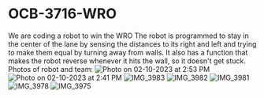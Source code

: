 # OCB-3716-WRO
We are coding a robot to win the WRO
The robot is programmed to stay in the center of the lane by sensing the distances to its right and left and trying to make them equal by turning away from walls.
It also has a function that makes the robot reverse whenever it hits the wall, so it doesn't get stuck.
Photos of robot and team:
![Photo on 02-10-2023 at 2:53 PM](https://github.com/abodyksa/OCB-3716-WRO/assets/101016279/0c851ff1-80cf-4e01-beb9-32dffeb66861)
![Photo on 02-10-2023 at 2:41 PM](https://github.com/abodyksa/OCB-3716-WRO/assets/101016279/5c9ec3ae-827a-4412-ac98-1b176b2bc2fe)
![IMG_3983](https://github.com/abodyksa/OCB-3716-WRO/assets/101016279/544e0240-7adc-420e-ba09-511789643e48)
![IMG_3982](https://github.com/abodyksa/OCB-3716-WRO/assets/101016279/8c4e3f89-c8d5-400d-9188-ee5207266174)
![IMG_3981](https://github.com/abodyksa/OCB-3716-WRO/assets/101016279/21d028b2-a50b-4c7f-a498-8768a1b81214)
![IMG_3978](https://github.com/abodyksa/OCB-3716-WRO/assets/101016279/a42ae60a-ac79-4eb9-aeb9-3f5c1fead772)
![IMG_3975](https://github.com/abodyksa/OCB-3716-WRO/assets/101016279/411d8d09-116c-499d-9b40-2caa9e05196e)
